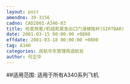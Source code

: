 ```yaml
---
layout: post
amendno: 39-3156
cadno: CAD2001-A340-03
title: 检查旅客/机组和紧急出口门滑梯拖杆(GIRTBAR)
date: 2001-03-15 00:00:00 +0800
effdate: 2001-03-18 00:00:00 +0800
tag: A340
categories: 民航华东管理局适航处
author: 何正华
---
```


##适用范围:
适用于所有A340系列飞机

